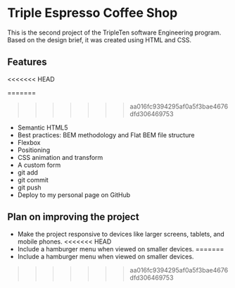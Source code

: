 # Triple Espresso Coffee Shop

This is the second project of the TripleTen software Engineering program. Based on the design brief, it was created using HTML and CSS.

## Features
<<<<<<< HEAD

=======
>>>>>>> aa016fc9394295af0a5f3bae4676dfd306469753
- Semantic HTML5
- Best practices: BEM methodology and Flat BEM file structure
- Flexbox
- Positioning
- CSS animation and transform
- A custom form
- git add
- git commit
- git push
- Deploy to my personal page on GitHub

## Plan on improving the project

- Make the project responsive to devices like larger screens, tablets, and mobile phones.
<<<<<<< HEAD
- Include a hamburger menu when viewed on smaller devices.
=======
- Include a hamburger menu when viewed on smaller devices.
>>>>>>> aa016fc9394295af0a5f3bae4676dfd306469753
